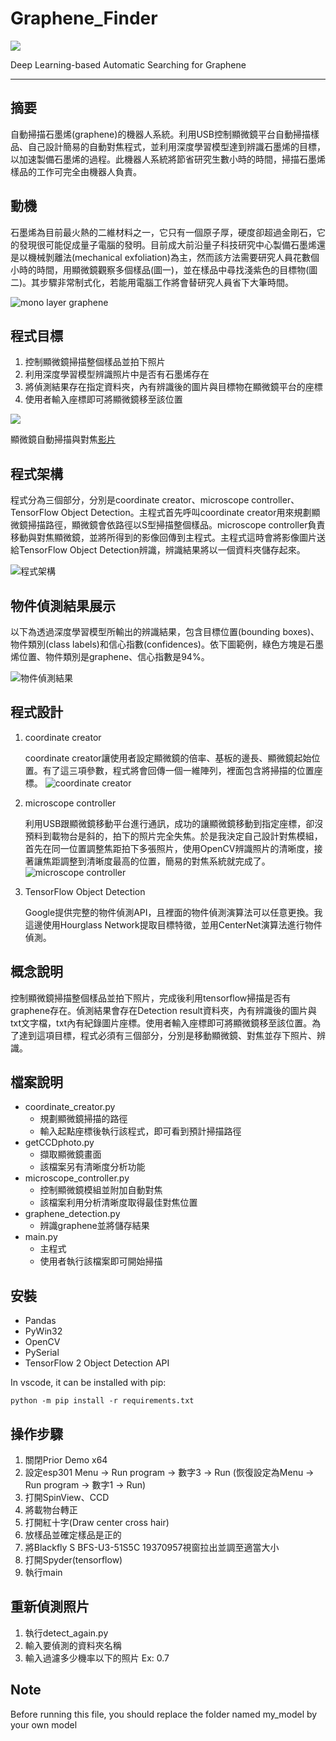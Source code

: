 # Graphene_Finder
<a href="#"><img src="https://img.shields.io/badge/TensorFlow-2.5-FF6F00?logo=tensorflow" /></a>

Deep Learning-based Automatic Searching for Graphene

----

## 摘要
自動掃描石墨烯(graphene)的機器人系統。利用USB控制顯微鏡平台自動掃描樣品、自己設計簡易的自動對焦程式，並利用深度學習模型達到辨識石墨烯的目標，以加速製備石墨烯的過程。此機器人系統將節省研究生數小時的時間，掃描石墨烯樣品的工作可完全由機器人負責。

## 動機
石墨烯為目前最火熱的二維材料之一，它只有一個原子厚，硬度卻超過金剛石，它的發現很可能促成量子電腦的發明。目前成大前沿量子科技研究中心製備石墨烯還是以機械剝離法(mechanical exfoliation)為主，然而該方法需要研究人員花數個小時的時間，用顯微鏡觀察多個樣品(圖一)，並在樣品中尋找淺紫色的目標物(圖二)。其步驟非常制式化，若能用電腦工作將會替研究人員省下大筆時間。

![mono layer graphene](https://i.imgur.com/TnGdzdg.png)

## 程式目標
1. 控制顯微鏡掃描整個樣品並拍下照片
2. 利用深度學習模型辨識照片中是否有石墨烯存在
3. 將偵測結果存在指定資料夾，內有辨識後的圖片與目標物在顯微鏡平台的座標
4. 使用者輸入座標即可將顯微鏡移至該位置

![](https://i.imgur.com/TmkKgVM.png)

顯微鏡自動掃描與對焦[影片](https://youtu.be/ObPmyX3FzXE)

## 程式架構
程式分為三個部分，分別是coordinate creator、microscope controller、TensorFlow Object Detection。主程式首先呼叫coordinate creator用來規劃顯微鏡掃描路徑，顯微鏡會依路徑以S型掃描整個樣品。microscope controller負責移動與對焦顯微鏡，並將所得到的影像回傳到主程式。主程式這時會將影像圖片送給TensorFlow Object Detection辨識，辨識結果將以一個資料夾儲存起來。

![程式架構](https://i.imgur.com/w70vTOD.png)

## 物件偵測結果展示
以下為透過深度學習模型所輸出的辨識結果，包含目標位置(bounding boxes)、物件類別(class labels)和信心指數(confidences)。依下圖範例，綠色方塊是石墨烯位置、物件類別是graphene、信心指數是94%。

![物件偵測結果](https://i.imgur.com/SXpvCkP.png)

## 程式設計
1. coordinate creator

    coordinate creator讓使用者設定顯微鏡的倍率、基板的邊長、顯微鏡起始位置。有了這三項參數，程式將會回傳一個一維陣列，裡面包含將掃描的位置座標。
    ![coordinate creator](https://i.imgur.com/gcjoe6W.png)

2. microscope controller

    利用USB跟顯微鏡移動平台進行通訊，成功的讓顯微鏡移動到指定座標，卻沒預料到載物台是斜的，拍下的照片完全失焦。於是我決定自己設計對焦模組，首先在同一位置調整焦距拍下多張照片，使用OpenCV辨識照片的清晰度，接著讓焦距調整到清晰度最高的位置，簡易的對焦系統就完成了。
    ![microscope controller](https://i.imgur.com/ugvOTMX.png)

3. TensorFlow Object Detection

    Google提供完整的物件偵測API，且裡面的物件偵測演算法可以任意更換。我這邊使用Hourglass Network提取目標特徵，並用CenterNet演算法進行物件偵測。

## 概念說明
控制顯微鏡掃描整個樣品並拍下照片，完成後利用tensorflow掃描是否有graphene存在。偵測結果會存在Detection result資料夾，內有辨識後的圖片與txt文字檔，txt內有紀錄圖片座標。使用者輸入座標即可將顯微鏡移至該位置。為了達到這項目標，程式必須有三個部分，分別是移動顯微鏡、對焦並存下照片、辨識。

## 檔案說明
- coordinate_creator.py
    - 規劃顯微鏡掃描的路徑
    - 輸入起點座標後執行該程式，即可看到預計掃描路徑
- getCCDphoto.py
    - 擷取顯微鏡畫面
	- 該檔案另有清晰度分析功能
- microscope_controller.py
    - 控制顯微鏡模組並附加自動對焦
	- 該檔案利用分析清晰度取得最佳對焦位置
- graphene_detection.py
    - 辨識graphene並將儲存結果
- main.py
    - 主程式
    - 使用者執行該檔案即可開始掃描

## 安裝
- Pandas
- PyWin32
- OpenCV
- PySerial
- TensorFlow 2 Object Detection API

In vscode, it can be installed with pip:

    python -m pip install -r requirements.txt

## 操作步驟
1. 關閉Prior Demo x64
2. 設定esp301
	Menu → Run program → 數字3 → Run
	(恢復設定為Menu → Run program → 數字1 → Run)
3. 打開SpinView、CCD
4. 將載物台轉正
5. 打開紅十字(Draw center cross hair)
6. 放樣品並確定樣品是正的
4. 將Blackfly S BFS-U3-51S5C 19370957視窗拉出並調至適當大小
4. 打開Spyder(tensorflow)
5. 執行main

## 重新偵測照片
1. 執行detect_again.py
2. 輸入要偵測的資料夾名稱
3. 輸入過濾多少機率以下的照片 Ex: 0.7

## Note
Before running this file, you should replace the folder named my_model by your own model